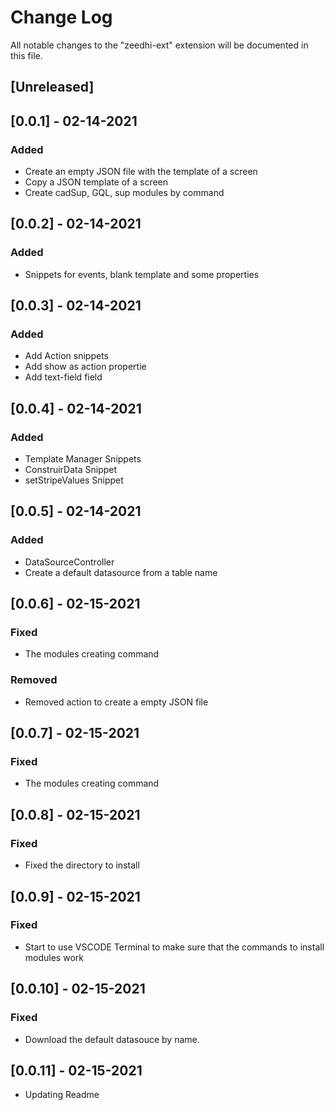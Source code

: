 # Change Log

All notable changes to the "zeedhi-ext" extension will be documented in this file.

## [Unreleased]

## [0.0.1] - 02-14-2021
### Added

- Create an empty JSON file with the template of a screen
- Copy a JSON template of a screen
- Create cadSup, GQL, sup modules by command

## [0.0.2] - 02-14-2021
### Added

- Snippets for events, blank template and some properties

## [0.0.3] - 02-14-2021

### Added

- Add Action snippets
- Add show as action propertie
- Add text-field field


## [0.0.4] - 02-14-2021

### Added

- Template Manager Snippets
- ConstruirData Snippet
- setStripeValues Snippet

## [0.0.5] - 02-14-2021

### Added

- DataSourceController
- Create a default datasource from a table name

## [0.0.6] - 02-15-2021

### Fixed

- The modules creating command

### Removed

- Removed action to create a empty JSON file

## [0.0.7] - 02-15-2021

### Fixed

- The modules creating command

## [0.0.8] - 02-15-2021

### Fixed

- Fixed the directory to install

## [0.0.9] - 02-15-2021

### Fixed

- Start to use VSCODE Terminal to make sure that the commands to install modules work

## [0.0.10] - 02-15-2021

### Fixed

- Download the default datasouce by name.

## [0.0.11] - 02-15-2021

- Updating Readme

